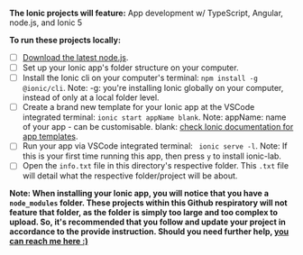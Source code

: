 **The Ionic projects will feature:** App development w/ TypeScript, Angular, node.js, and Ionic 5

**To run these projects locally:**

- [ ] [Download the latest node.js](https://nodejs.org/en/download/).
- [ ] Set up your Ionic app's folder structure on your computer.
- [ ] Install the Ionic cli on your computer's terminal: ``` npm install -g @ionic/cli ```.
       Note: -g: you're installing Ionic globally on your computer, instead of only at a local folder level.
- [ ] Create a brand new template for your Ionic app at the VSCode integrated terminal: ``` ionic start appName blank ```.
       Note: appName: name of your app - can be customisable. blank: [check Ionic documentation for app templates](https://ionicframework.com/docs/v3/cli/starters.html).
- [ ] Run your app via VSCode integrated terminal: ``` ionic serve -l```.
       Note: If this is your first time running this app, then press ``` y ``` to install ionic-lab.
- [ ] Open the ``` info.txt ``` file in this directory's respective folder. This ``` .txt ``` file will detail what the respective folder/project will be about.

**Note: When installing your Ionic app, you will notice that you have a ``` node_modules ``` folder. These projects within this Github respiratory will not feature that folder, as the folder is simply too large and too complex to upload. So, it's recommended that you follow and update your project in accordance to the provide instruction. Should you need further help, [you can reach me here :)](donnyquickinc@gmail.com)**

